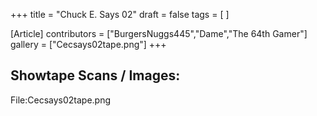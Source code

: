 +++
title = "Chuck E. Says 02"
draft = false
tags = [ ]

[Article]
contributors = ["BurgersNuggs445","Dame","The 64th Gamer"]
gallery = ["Cecsays02tape.png"]
+++
##  Showtape Scans / Images: ## 
<gallery>
File:Cecsays02tape.png
</gallery>